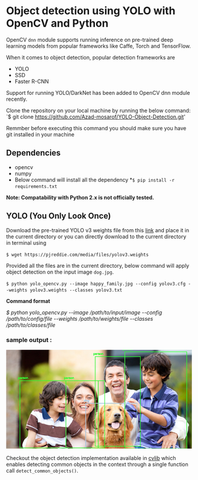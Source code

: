 # Object detection using YOLO with OpenCV and Python 

OpenCV `dnn` module supports running inference on pre-trained deep learning models from popular frameworks like Caffe, Torch and TensorFlow. 

When it comes to object detection, popular detection frameworks are
 * YOLO
 * SSD
 * Faster R-CNN
 
 Support for running YOLO/DarkNet has been added to OpenCV dnn module recently. 

 Clone the repository on your local machine by running the below command:
 `$ git clone https://github.com/Azad-mosarof/YOLO-Object-Detection.git'
 
  Remmber before executing this command you should make sure you have git installed in your machine
 
 ## Dependencies
  * opencv
  * numpy
  * Below command will install all the dependency
  *`$ pip install -r requirements.txt`

**Note: Compatability with Python 2.x is not officially tested.**

 ## YOLO (You Only Look Once)
 
 Download the pre-trained YOLO v3 weights file from this [link](https://pjreddie.com/media/files/yolov3.weights) and place it in the current directory or you can directly download to the current directory in terminal using
 
 `$ wget https://pjreddie.com/media/files/yolov3.weights`
 
 Provided all the files are in the current directory, below command will apply object detection on the input image `dog.jpg`.
 
 `$ python yolo_opencv.py --image happy_family.jpg --config yolov3.cfg --weights yolov3.weights --classes yolov3.txt`
 
 
 **Command format** 
 
 _$ python yolo_opencv.py --image /path/to/input/image --config /path/to/config/file --weights /path/to/weights/file --classes /path/to/classes/file_
 
 ### sample output :
 ![](detected_objects.jpg)
 
Checkout the object detection implementation available in [cvlib](http:cvlib.net) which enables detecting common objects in the context through a single function call `detect_common_objects()`.
